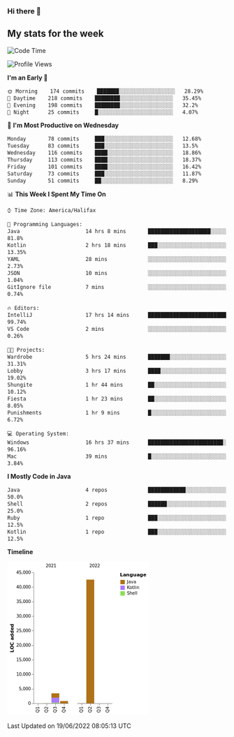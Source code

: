 ### Hi there 👋

## My stats for the week
<!--START_SECTION:waka-->
![Code Time](http://img.shields.io/badge/Code%20Time-286%20hrs%2013%20mins-blue)

![Profile Views](http://img.shields.io/badge/Profile%20Views-0-blue)

**I'm an Early 🐤** 

```text
🌞 Morning    174 commits    ███████░░░░░░░░░░░░░░░░░░   28.29% 
🌆 Daytime    218 commits    ████████░░░░░░░░░░░░░░░░░   35.45% 
🌃 Evening    198 commits    ████████░░░░░░░░░░░░░░░░░   32.2% 
🌙 Night      25 commits     █░░░░░░░░░░░░░░░░░░░░░░░░   4.07%

```
📅 **I'm Most Productive on Wednesday** 

```text
Monday       78 commits     ███░░░░░░░░░░░░░░░░░░░░░░   12.68% 
Tuesday      83 commits     ███░░░░░░░░░░░░░░░░░░░░░░   13.5% 
Wednesday    116 commits    ████░░░░░░░░░░░░░░░░░░░░░   18.86% 
Thursday     113 commits    ████░░░░░░░░░░░░░░░░░░░░░   18.37% 
Friday       101 commits    ████░░░░░░░░░░░░░░░░░░░░░   16.42% 
Saturday     73 commits     ███░░░░░░░░░░░░░░░░░░░░░░   11.87% 
Sunday       51 commits     ██░░░░░░░░░░░░░░░░░░░░░░░   8.29%

```


📊 **This Week I Spent My Time On** 

```text
⌚︎ Time Zone: America/Halifax

💬 Programming Languages: 
Java                     14 hrs 8 mins       ████████████████████░░░░░   81.8% 
Kotlin                   2 hrs 18 mins       ███░░░░░░░░░░░░░░░░░░░░░░   13.35% 
YAML                     28 mins             ░░░░░░░░░░░░░░░░░░░░░░░░░   2.73% 
JSON                     10 mins             ░░░░░░░░░░░░░░░░░░░░░░░░░   1.04% 
GitIgnore file           7 mins              ░░░░░░░░░░░░░░░░░░░░░░░░░   0.74%

🔥 Editors: 
IntelliJ                 17 hrs 14 mins      █████████████████████████   99.74% 
VS Code                  2 mins              ░░░░░░░░░░░░░░░░░░░░░░░░░   0.26%

🐱‍💻 Projects: 
Wardrobe                 5 hrs 24 mins       ███████░░░░░░░░░░░░░░░░░░   31.31% 
Lobby                    3 hrs 17 mins       ████░░░░░░░░░░░░░░░░░░░░░   19.02% 
Shungite                 1 hr 44 mins        ██░░░░░░░░░░░░░░░░░░░░░░░   10.12% 
Fiesta                   1 hr 23 mins        ██░░░░░░░░░░░░░░░░░░░░░░░   8.05% 
Punishments              1 hr 9 mins         █░░░░░░░░░░░░░░░░░░░░░░░░   6.72%

💻 Operating System: 
Windows                  16 hrs 37 mins      ████████████████████████░   96.16% 
Mac                      39 mins             █░░░░░░░░░░░░░░░░░░░░░░░░   3.84%

```

**I Mostly Code in Java** 

```text
Java                     4 repos             ████████████░░░░░░░░░░░░░   50.0% 
Shell                    2 repos             ██████░░░░░░░░░░░░░░░░░░░   25.0% 
Ruby                     1 repo              ███░░░░░░░░░░░░░░░░░░░░░░   12.5% 
Kotlin                   1 repo              ███░░░░░░░░░░░░░░░░░░░░░░   12.5%

```


**Timeline**

![Chart not found](https://raw.githubusercontent.com/lyndseyy/lyndseyy/main/charts/bar_graph.png) 


 Last Updated on 19/06/2022 08:05:13 UTC
<!--END_SECTION:waka-->